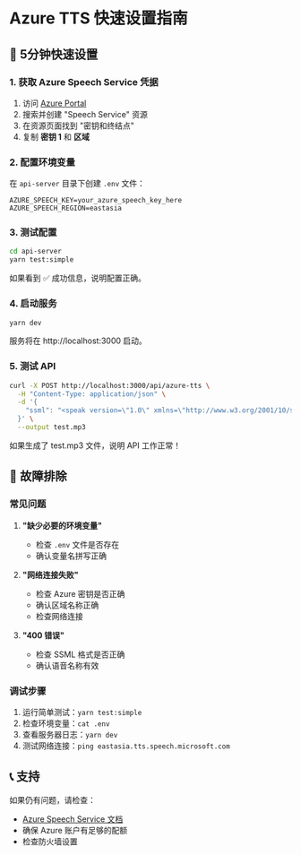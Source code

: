 # Azure TTS 快速设置指南

## 🚀 5分钟快速设置

### 1. 获取 Azure Speech Service 凭据

1. 访问 [Azure Portal](https://portal.azure.com)
2. 搜索并创建 "Speech Service" 资源
3. 在资源页面找到 "密钥和终结点"
4. 复制 **密钥 1** 和 **区域**

### 2. 配置环境变量

在 `api-server` 目录下创建 `.env` 文件：

```env
AZURE_SPEECH_KEY=your_azure_speech_key_here
AZURE_SPEECH_REGION=eastasia
```

### 3. 测试配置

```bash
cd api-server
yarn test:simple
```

如果看到 ✅ 成功信息，说明配置正确。

### 4. 启动服务

```bash
yarn dev
```

服务将在 http://localhost:3000 启动。

### 5. 测试 API

```bash
curl -X POST http://localhost:3000/api/azure-tts \
  -H "Content-Type: application/json" \
  -d '{
    "ssml": "<speak version=\"1.0\" xmlns=\"http://www.w3.org/2001/10/synthesis\" xml:lang=\"zh-CN\"><voice name=\"zh-CN-XiaoxiaoNeural\">你好世界</voice></speak>"
  }' \
  --output test.mp3
```

如果生成了 test.mp3 文件，说明 API 工作正常！

## 🔧 故障排除

### 常见问题

1. **"缺少必要的环境变量"**
   - 检查 `.env` 文件是否存在
   - 确认变量名拼写正确

2. **"网络连接失败"**
   - 检查 Azure 密钥是否正确
   - 确认区域名称正确
   - 检查网络连接

3. **"400 错误"**
   - 检查 SSML 格式是否正确
   - 确认语音名称有效

### 调试步骤

1. 运行简单测试：`yarn test:simple`
2. 检查环境变量：`cat .env`
3. 查看服务器日志：`yarn dev`
4. 测试网络连接：`ping eastasia.tts.speech.microsoft.com`

## 📞 支持

如果仍有问题，请检查：
- [Azure Speech Service 文档](https://docs.microsoft.com/en-us/azure/cognitive-services/speech-service/)
- 确保 Azure 账户有足够的配额
- 检查防火墙设置 

